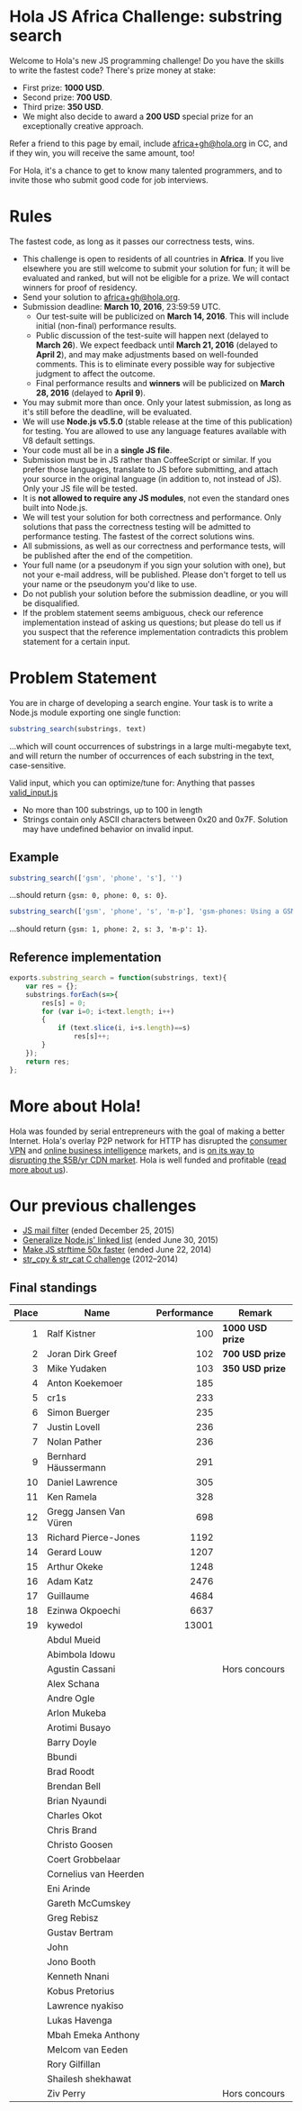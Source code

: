# Hola JS Africa Challenge: substring search

Welcome to Hola's new JS programming challenge! Do you have the skills to write the fastest code? There's prize money at stake:

* First prize: **1000 USD**.
* Second prize: **700 USD**.
* Third prize: **350 USD**.
* We might also decide to award a **200 USD** special prize for an exceptionally creative approach.

Refer a friend to this page by email, include africa+gh@hola.org in CC, and if they win, you will receive the same amount, too!

For Hola, it's a chance to get to know many talented programmers, and to invite those who submit good code for job interviews.

# Rules

The fastest code, as long as it passes our correctness tests, wins.

* This challenge is open to residents of all countries in **Africa**.
  If you live elsewhere you are still welcome to submit your solution for fun; it will be evaluated and ranked,
  but will not be eligible for a prize.
  We will contact winners for proof of residency.
* Send your solution to africa+gh@hola.org.
* Submission deadline: **March 10, 2016**, 23:59:59 UTC.
  * Our test-suite will be publicized on **March 14, 2016**.
    This will include initial (non-final) performance results.
  * Public discussion of the test-suite will happen next (delayed to **March 26**). We expect feedback
    until **March 21, 2016** (delayed to **April 2**), and may make adjustments based on well-founded
    comments. This is to eliminate every possible way for subjective judgment
    to affect the outcome.
  * Final performance results and **winners** will be publicized on **March 28, 2016** (delayed to **April 9**).
* You may submit more than once. Only your latest submission, as long as it's still before the deadline, will be evaluated.
* We will use **Node.js v5.5.0** (stable release at the time of this publication) for testing.
  You are allowed to use any language features available with V8 default settings.
* Your code must all be in a **single JS file**.
* Submission must be in JS rather than CoffeeScript or similar.
  If you prefer those languages, translate to JS before submitting,
  and attach your source in the original language (in addition to, not instead of JS).
  Only your JS file will be tested.
* It is **not allowed to require any JS modules**, not even the standard ones built into Node.js.
* We will test your solution for both correctness and performance. Only solutions that pass the correctness
  testing will be admitted to performance testing. The fastest of the correct solutions wins.
* All submissions, as well as our correctness and performance tests, will be published after the end
  of the competition.
* Your full name (or a pseudonym if you sign your solution with one), but not your e-mail address,
  will be published. Please don't forget to tell us your name or the pseudonym you'd like to use.
* Do not publish your solution before the submission deadline, or you will be disqualified.
* If the problem statement seems ambiguous, check our reference implementation instead of asking
  us questions; but please do tell us if you suspect that the reference implementation
  contradicts this problem statement for a certain input.

# Problem Statement

You are in charge of developing a search engine. Your task is to write a Node.js module exporting one single function:
```javascript
substring_search(substrings, text)
```
…which will count occurrences of substrings in a large multi-megabyte text,
and will return the number of occurrences of each substring in the text, case-sensitive.

Valid input, which you can optimize/tune for:
Anything that passes
[valid_input.js](https://github.com/hola/challenge_substring_search/blob/master/valid_input.js)
* No more than 100 substrings, up to 100 in length
* Strings contain only ASCII characters between 0x20 and 0x7F.
Solution may have undefined behavior on invalid input.

## Example
```javascript
substring_search(['gsm', 'phone', 's'], '')
```
…should return `{gsm: 0, phone: 0, s: 0}`.

```javascript
substring_search(['gsm', 'phone', 's', 'm-p'], 'gsm-phones: Using a GSM phone in USA may be problematic')
```
…should return `{gsm: 1, phone: 2, s: 3, 'm-p': 1}`.

## Reference implementation
```javascript
exports.substring_search = function(substrings, text){
    var res = {};
    substrings.forEach(s=>{
        res[s] = 0;
        for (var i=0; i<text.length; i++)
        {
            if (text.slice(i, i+s.length)==s)
                res[s]++;
        }
    });
    return res;
};
```

# More about Hola!

Hola was founded by serial entrepreneurs with the goal of making a better Internet.
Hola's overlay P2P network for HTTP has disrupted the [consumer VPN](http://hola.org)
and [online business intelligence](http://luminati.io) markets,
and is [on its way to disrupting the $5B/yr CDN market](http://holacdn.com).
Hola is well funded and profitable ([read more about us](http://hola.org/about)).

# Our previous challenges

* [JS mail filter](https://github.com/hola/challenge_mail_filter) (ended December 25, 2015)
* [Generalize Node.js' linked list](https://github.com/hola/challenge_linked_list) (ended June 30, 2015)
* [Make JS strftime 50x faster](https://github.com/hola/challenge_strftime) (ended June 22, 2014)
* [str_cpy & str_cat C challenge](https://github.com/hola/challenge_c) (2012–2014)

## Final standings

Place | Name                                | Performance | Remark
-----:|-------------------------------------|------------:|--------------------------
    1 | Ralf Kistner                        |         100 | **1000 USD prize**
    2 | Joran Dirk Greef                    |         102 | **700 USD prize**
    3 | Mike Yudaken                        |         103 | **350 USD prize**
    4 | Anton Koekemoer                     |         185 | 
    5 | cr1s                                |         233 | 
    6 | Simon Buerger                       |         235 | 
    7 | Justin Lovell	                      |         236 |
    7 | Nolan Pather	                      |         236 |
    9 | Bernhard Häussermann                |         291 |
   10 | Daniel Lawrence                     |         305 |
   11 | Ken Ramela                          |         328 | 
   12 | Gregg Jansen Van Vüren              |         698 |
   13 | Richard Pierce-Jones                |        1192 |
   14 | Gerard Louw                         |        1207 |
   15 | Arthur Okeke                        |        1248 |
   16 | Adam Katz                           |        2476 |
   17 | Guillaume                           |        4684 |
   18 | Ezinwa Okpoechi                     |        6637 |
   19 | kywedol                             |       13001 |
      | Abdul Mueid                         |             |
      | Abimbola Idowu                      |             |
      | Agustin Cassani                     |             | Hors concours
      | Alex Schana                         |             |
      | Andre Ogle                          |             |
      | Arlon Mukeba                        |             |
      | Arotimi Busayo                      |             |
      | Barry Doyle                         |             |
      | Bbundi                              |             |
      | Brad Roodt                          |             |
      | Brendan Bell                        |             |
      | Brian Nyaundi                       |             |
      | Charles Okot                        |             |
      | Chris Brand                         |             |
      | Christo Goosen                      |             |
      | Coert Grobbelaar                    |             |
      | Cornelius van Heerden               |             |
      | Eni Arinde                          |             |
      | Gareth McCumskey                    |             |
      | Greg Rebisz                         |             |
      | Gustav Bertram                      |             |
      | John                                |             |
      | Jono Booth                          |             |
      | Kenneth Nnani                       |             | 
      | Kobus Pretorius                     |             |
      | Lawrence nyakiso                    |             |
      | Lukas Havenga                       |             |
      | Mbah Emeka Anthony                  |             |
      | Melcom van Eeden                    |             |
      | Rory Gilfillan                      |             |
      | Shailesh shekhawat                  |             |
      | Ziv Perry                           |             | Hors concours
